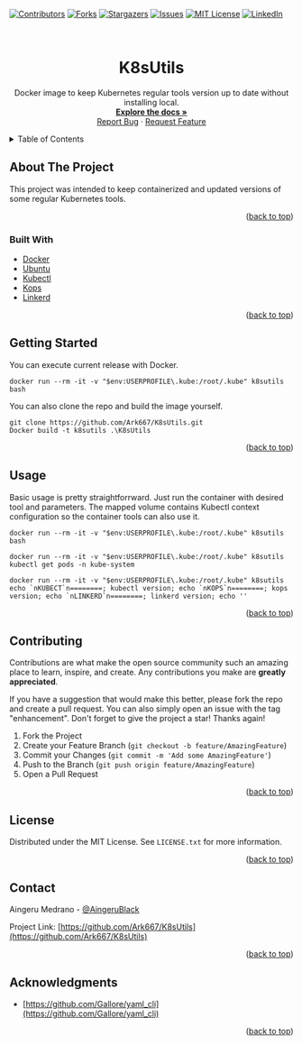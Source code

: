 
<!-- PROJECT SHIELDS -->
<!--
*** I'm using markdown "reference style" links for readability.
*** Reference links are enclosed in brackets [ ] instead of parentheses ( ).
*** See the bottom of this document for the declaration of the reference variables
*** for contributors-url, forks-url, etc. This is an optional, concise syntax you may use.
*** https://www.markdownguide.org/basic-syntax/#reference-style-links
-->
[![Contributors][contributors-shield]][contributors-url]
[![Forks][forks-shield]][forks-url]
[![Stargazers][stars-shield]][stars-url]
[![Issues][issues-shield]][issues-url]
[![MIT License][license-shield]][license-url]
[![LinkedIn][linkedin-shield]][linkedin-url]


<!-- PROJECT LOGO -->
<br />
<div align="center">
  <!-- <a href="https://github.com/Ark667/K8sUtils">
    <img src="images/logo.png" alt="Logo" width="80" height="80">
  </a> -->

<h1 align="center">K8sUtils</h1>

  <p align="center">
    Docker image to keep Kubernetes regular tools version up to date without installing local.
    <br />
    <a href="https://github.com/Ark667/K8sUtils"><strong>Explore the docs »</strong></a>
    <br />    
    <a href="https://github.com/Ark667/K8sUtils/issues">Report Bug</a>
    ·
    <a href="https://github.com/Ark667/K8sUtils/issues">Request Feature</a>
  </p>
</div>


<!-- TABLE OF CONTENTS -->
<details>
  <summary>Table of Contents</summary>
  <ol>
    <li>
      <a href="#about-the-project">About The Project</a>
      <ul>
        <li><a href="#built-with">Built With</a></li>
      </ul>
    </li>
    <li><a href="#getting-started">Getting Started</a></li>
    <li><a href="#usage">Usage</a></li>
    <!-- <li><a href="#roadmap">Roadmap</a></li> -->
    <li><a href="#contributing">Contributing</a></li>
    <li><a href="#license">License</a></li>
    <li><a href="#contact">Contact</a></li>
    <li><a href="#acknowledgments">Acknowledgments</a></li>
  </ol>
</details>



<!-- ABOUT THE PROJECT -->
## About The Project

<!-- [![Product Name Screen Shot][product-screenshot]](https://example.com) -->

This project was intended to keep containerized and updated versions of some regular Kubernetes tools. 
<p align="right">(<a href="#top">back to top</a>)</p>



### Built With

* [Docker](https://dotnet.microsoft.com/download/dotnet/5.0)
* [Ubuntu](https://github.com/aws/aws-sdk-net/)
* [Kubectl](https://docs.mongodb.com/drivers/csharp/)
* [Kops](https://github.com/commandlineparser/commandline)
* [Linkerd](https://github.com/commandlineparser/commandline)

<p align="right">(<a href="#top">back to top</a>)</p>



<!-- GETTING STARTED -->
## Getting Started

You can execute current release with Docker.

```pws
docker run --rm -it -v "$env:USERPROFILE\.kube:/root/.kube" k8sutils bash
```

You can also clone the repo and build the image yourself.

```pws
git clone https://github.com/Ark667/K8sUtils.git
Docker build -t k8sutils .\K8sUtils
```


<p align="right">(<a href="#top">back to top</a>)</p>


<!-- USAGE EXAMPLES -->
## Usage

Basic usage is pretty straightforrward. Just run the container with desired tool and parameters. The mapped volume contains Kubectl context configuration so
the container tools can also use it.

```pws
docker run --rm -it -v "$env:USERPROFILE\.kube:/root/.kube" k8sutils bash
```

```pws
docker run --rm -it -v "$env:USERPROFILE\.kube:/root/.kube" k8sutils kubectl get pods -n kube-system
```

```pws
docker run --rm -it -v "$env:USERPROFILE\.kube:/root/.kube" k8sutils echo `nKUBECT`n========; kubectl version; echo `nKOPS`n========; kops version; echo `nLINKERD`n========; linkerd version; echo ''
```

<p align="right">(<a href="#top">back to top</a>)</p>


<!-- CONTRIBUTING -->
## Contributing

Contributions are what make the open source community such an amazing place to learn, inspire, and create. Any contributions you make are **greatly appreciated**.

If you have a suggestion that would make this better, please fork the repo and create a pull request. You can also simply open an issue with the tag "enhancement".
Don't forget to give the project a star! Thanks again!

1. Fork the Project
2. Create your Feature Branch (`git checkout -b feature/AmazingFeature`)
3. Commit your Changes (`git commit -m 'Add some AmazingFeature'`)
4. Push to the Branch (`git push origin feature/AmazingFeature`)
5. Open a Pull Request

<p align="right">(<a href="#top">back to top</a>)</p>


<!-- LICENSE -->
## License

Distributed under the MIT License. See `LICENSE.txt` for more information.

<p align="right">(<a href="#top">back to top</a>)</p>


<!-- CONTACT -->
## Contact

Aingeru Medrano - [@AingeruBlack](https://twitter.com/AingeruBlack) <!-- - email@email_client.com -->

Project Link: [https://github.com/Ark667/K8sUtils](https://github.com/Ark667/K8sUtils)

<p align="right">(<a href="#top">back to top</a>)</p>


<!-- ACKNOWLEDGMENTS -->
## Acknowledgments

* [https://github.com/Gallore/yaml_cli](https://github.com/Gallore/yaml_cli)

<p align="right">(<a href="#top">back to top</a>)</p>


<!-- MARKDOWN LINKS & IMAGES -->
<!-- https://www.markdownguide.org/basic-syntax/#reference-style-links -->
[contributors-shield]: https://img.shields.io/github/contributors/Ark667/K8sUtils.svg?style=for-the-badge
[contributors-url]: https://github.com/Ark667/K8sUtils/graphs/contributors
[forks-shield]: https://img.shields.io/github/forks/Ark667/K8sUtils.svg?style=for-the-badge
[forks-url]: https://github.com/Ark667/K8sUtils/network/members
[stars-shield]: https://img.shields.io/github/stars/Ark667/K8sUtils.svg?style=for-the-badge
[stars-url]: https://github.com/Ark667/K8sUtils/stargazers
[issues-shield]: https://img.shields.io/github/issues/Ark667/K8sUtils.svg?style=for-the-badge
[issues-url]: https://github.com/Ark667/K8sUtils/issues
[license-shield]: https://img.shields.io/github/license/Ark667/K8sUtils.svg?style=for-the-badge
[license-url]: https://github.com/Ark667/K8sUtils/blob/master/LICENSE.txt
[linkedin-shield]: https://img.shields.io/badge/-LinkedIn-black.svg?style=for-the-badge&logo=linkedin&colorB=555
[linkedin-url]: https://www.linkedin.com/in/aingeru/
[product-screenshot]: images/screenshot.png

